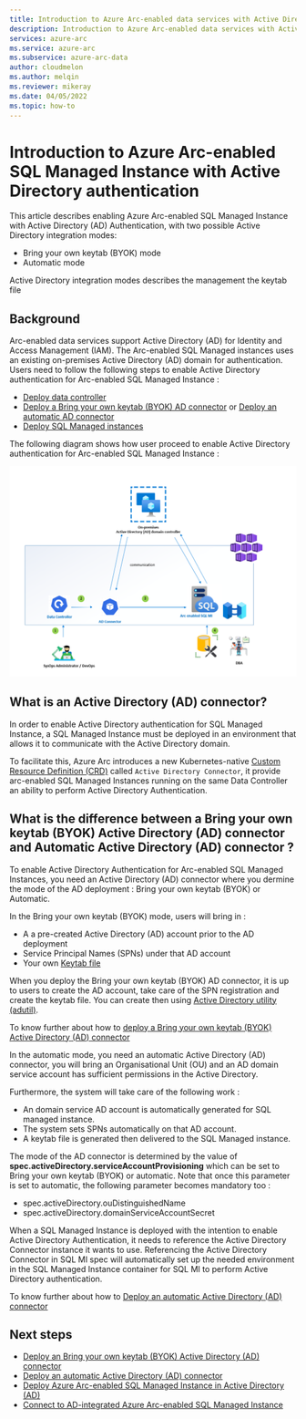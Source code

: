 ```yaml
---
title: Introduction to Azure Arc-enabled data services with Active Directory authentication
description: Introduction to Azure Arc-enabled data services with Active Directory authentication
services: azure-arc
ms.service: azure-arc
ms.subservice: azure-arc-data
author: cloudmelon
ms.author: melqin
ms.reviewer: mikeray
ms.date: 04/05/2022
ms.topic: how-to
---
```


# Introduction to Azure Arc-enabled SQL Managed Instance with Active Directory authentication 

This article describes enabling Azure Arc-enabled SQL Managed Instance with Active Directory (AD) Authentication, with two possible Active Directory integration modes: 
-  Bring your own keytab (BYOK) mode 
-  Automatic mode 

Active Directory integration modes describes the management the keytab file

## Background

Arc-enabled data services support Active Directory (AD) for Identity and Access Management (IAM). The Arc-enabled SQL Managed instances uses an existing on-premises Active Directory (AD) domain for authentication. Users need to follow the following steps to enable Active Directory authentication for Arc-enabled SQL Managed Instance : 

- [Deploy data controller](create-data-controller-indirect-cli.md) 
- [Deploy a Bring your own keytab (BYOK) AD connector](deploy-byok-active-directory-connector.md) or [Deploy an automatic AD connector](deploy-automatic-active-directory-connector.md)
- [Deploy SQL Managed instances](deploy-active-directory-sql-managed-instance.md)

The following diagram shows how user proceed to enable Active Directory authentication for Arc-enabled SQL Managed Instance :

![Actice Directory Deployment User journey](media/active-directory-deployment/active-directory-user-journey.png)


## What is an Active Directory (AD) connector?

In order to enable Active Directory authentication for SQL Managed Instance, a SQL Managed Instance must be deployed in an environment that allows it to communicate with the Active Directory domain. 

To facilitate this, Azure Arc introduces a new Kubernetes-native [Custom Resource Definition (CRD)](https://kubernetes.io/docs/concepts/extend-kubernetes/api-extension/custom-resources/) called `Active Directory Connector`, it provide arc-enabled SQL Managed Instances running on the same Data Controller an ability to perform Active Directory Authentication.


## What is the difference between a Bring your own keytab (BYOK) Active Directory (AD) connector and Automatic Active Directory (AD) connector ?

To enable Active Directory Authentication for Arc-enabled SQL Managed Instances, you need an Active Directory (AD) connector where you dermine the mode of the AD deployment : Bring your own keytab (BYOK) or Automatic. 

In the Bring your own keytab (BYOK) mode, users will bring in : 
- A a pre-created Active Directory (AD) account prior to the AD deployment
- Service Principal Names (SPNs) under that AD account
- Your own [Keytab file](sql/linux/sql-server-linux-ad-auth-understanding.md#what-is-a-keytab-file)

When you deploy the Bring your own keytab (BYOK) AD connector, it is up to users to create the AD account, take care of the SPN registration and create the keytab file. You can create then using [Active Directory utility (adutil)](/sql/linux/sql-server-linux-ad-auth-adutil-introduction).

To know further about how to [deploy a Bring your own keytab (BYOK) Active Directory (AD) connector](deploy-automatic-active-directory-connector.md)

In the automatic mode, you need an automatic Active Directory (AD) connector, you will bring an Organisational Unit (OU) and an AD domain service account has sufficient permissions in the Active Directory. 

Furthermore,  the system will take care of the following work : 
- An domain service AD account is automatically generated for SQL managed instance.
- The system sets SPNs automatically on that AD account.
- A keytab file is generated then delivered to the SQL Managed instance.

The mode of the AD connector is determined by the value of **spec.activeDirectory.serviceAccountProvisioning** which can be set to Bring your own keytab (BYOK) or automatic. Note that once this parameter is set to automatic, the following parameter becomes mandatory too : 
- spec.activeDirectory.ouDistinguishedName
- spec.activeDirectory.domainServiceAccountSecret

When a SQL Managed Instance is deployed with the intention to enable Active Directory Authentication, it needs to reference the Active Directory Connector instance it wants to use. Referencing the Active Directory Connector in SQL MI spec will automatically set up the needed environment in the SQL Managed Instance container for SQL MI to perform Active Directory authentication. 

To know further about how to [Deploy an automatic Active Directory (AD) connector](deploy-automatic-active-directory-connector.md)

## Next steps

* [Deploy an Bring your own keytab (BYOK) Active Directory (AD) connector](deploy-byok-active-directory-connector.md)
* [Deploy an automatic Active Directory (AD) connector](deploy-automatic-active-directory-connector.md)
* [Deploy Azure Arc-enabled SQL Managed Instance in Active Directory (AD)](deploy-active-directory-sql-managed-instance.md)
* [Connect to AD-integrated Azure Arc-enabled SQL Managed Instance](connect-active-directory-sql-managed-instance.md)
